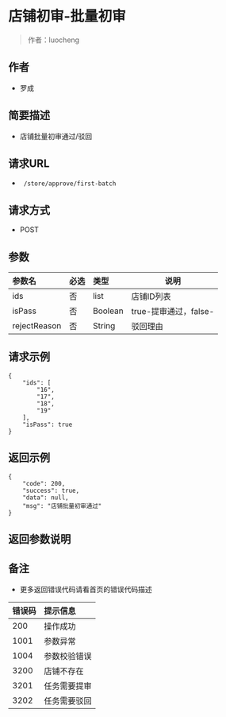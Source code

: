 # 店铺初审-批量初审

> 作者：luocheng

## 作者

- 罗成
    
## 简要描述

- 店铺批量初审通过/驳回

## 请求URL
- ` /store/approve/first-batch`
  
## 请求方式
- POST 

## 参数

|参数名|必选|类型|说明|
|:----    |:---|:----- |-----   |
|ids|否  |list | 店铺ID列表    |
|isPass |否  |Boolean | true-提审通过，false-    |
|rejectReason     |否  |String | 驳回理由    |


## 请求示例

``` 
{
    "ids": [
        "16",
        "17",
        "18",
        "19"
    ],
    "isPass": true
}
```


## 返回示例 

``` 
{
    "code": 200,
    "success": true,
    "data": null,
    "msg": "店铺批量初审通过"
}
```

## 返回参数说明 

## 备注 

- 更多返回错误代码请看首页的错误代码描述

|错误码|提示信息|
|:----    |:---|
|200 |操作成功  |
|1001 |参数异常  |
|1004 |参数校验错误  |
|3200 |店铺不存在  |
|3201 |任务需要提审  |
|3202 |任务需要驳回  |